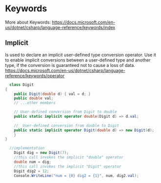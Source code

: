 # Keywords
More about Keywords:
https://docs.microsoft.com/en-us/dotnet/csharp/language-reference/keywords/index

## Implicit
Is used to declare an implicit user-defined type conversion operator. Use it to enable implicit conversions between a user-defined type and another type, if the conversion is guaranteed not to cause a loss of data.
https://docs.microsoft.com/en-us/dotnet/csharp/language-reference/keywords/operator

```c#
  class Digit
{
    public Digit(double d) { val = d; }
    public double val;
    // ...other members

    // User-defined conversion from Digit to double
    public static implicit operator double(Digit d) => d.val;
    
    //  User-defined conversion from double to Digit
    public static implicit operator Digit(double d) => new Digit(d);
    }
}

  //implementation
    Digit dig = new Digit(7);
    //this call invokes the implicit "double" operator
    double num = dig;
    //this call invokes the implicit "Digit" operator
    Digit dig2 = 12;
    Console.WriteLine("num = {0} dig2 = {1}", num, dig2.val);
```
